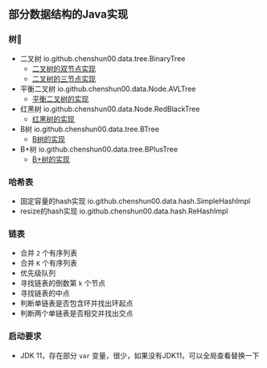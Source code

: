 ## 部分数据结构的Java实现

### 树🌲

* 二叉树 io.github.chenshun00.data.tree.BinaryTree
    * [二叉树的双节点实现](https://www.yuque.com/chenshun00/sbny2o/xb92cq)
    * [二叉树的三节点实现](https://www.yuque.com/chenshun00/sbny2o/rxwtzp)
* 平衡二叉树 io.github.chenshun00.data.Node.AVLTree
    * [平衡二叉树的实现](https://www.yuque.com/chenshun00/sbny2o/rxwtzp)
* 红黑树 io.github.chenshun00.data.Node.RedBlackTree
    * [红黑树的实现](https://www.yuque.com/chenshun00/sbny2o/dey8sg)
* B树 io.github.chenshun00.data.tree.BTree
    * [B树的实现](https://www.yuque.com/chenshun00/sbny2o/ty9iys)
* B+树 io.github.chenshun00.data.tree.BPlusTree
    * [B+树的实现](https://www.yuque.com/chenshun00/sbny2o/md7guz)

### 哈希表
* 固定容量的hash实现 io.github.chenshun00.data.hash.SimpleHashImpl
* resize的hash实现 io.github.chenshun00.data.hash.ReHashImpl

### 链表

* 合并 `2` 个有序列表
* 合并 `K` 个有序列表
 * 优先级队列
* 寻找链表的倒数第 `k` 个节点
* 寻找链表的中点
* 判断单链表是否包含环并找出环起点
* 判断两个单链表是否相交并找出交点

### 启动要求


* JDK 11，存在部分 `var` 变量，很少，如果没有JDK11，可以全局查看替换一下